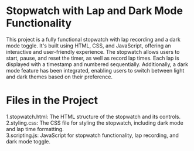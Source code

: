 # **Stopwatch with Lap and Dark Mode Functionality**<br>
This project is a fully functional stopwatch with lap recording and a dark mode toggle. It's built using HTML, CSS, and JavaScript, offering an interactive and user-friendly experience. The stopwatch allows users to start, pause, and reset the timer, as well as record lap times. Each lap is displayed with a timestamp and numbered sequentially. Additionally, a dark mode feature has been integrated, enabling users to switch between light and dark themes based on their preference.<br>

# **Files in the Project**<br>
1.stopwatch.html: The HTML structure of the stopwatch and its controls.<br>
2.styling.css: The CSS file for styling the stopwatch, including dark mode and lap time formatting.<br>
3.scripting.js: JavaScript for stopwatch functionality, lap recording, and dark mode toggle.<br>
